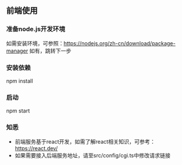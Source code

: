 ## 前端使用
### 准备node.js开发环境
如需安装环境，可参照：https://nodejs.org/zh-cn/download/package-manager
如有，跳转下一步

### 安装依赖
npm install

### 启动
npm start

### 知悉
- 前端服务基于react开发，如需了解react相关知识，可参考：https://react.dev/
- 如果需要接入后端服务地址，请至src/config/cgi.ts中修改请求链接